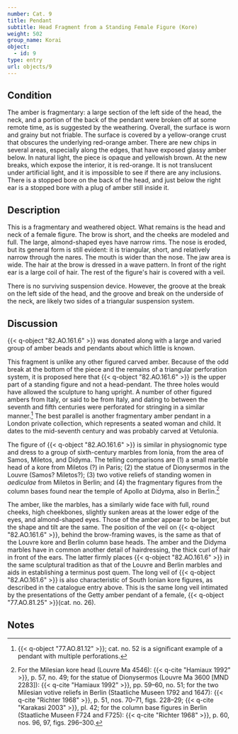 ```yaml
---
number: Cat. 9
title: Pendant
subtitle: Head Fragment from a Standing Female Figure (Kore)
weight: 502
group_name: Korai
object:
  - id: 9
type: entry
url: objects/9
---
```


## Condition

The amber is fragmentary: a large section of the left side of the head, the neck, and a portion of the back of the pendant were broken off at some remote time, as is suggested by the weathering. Overall, the surface is worn and grainy but not friable. The surface is covered by a yellow-orange crust that obscures the underlying red-orange amber. There are new chips in several areas, especially along the edges, that have exposed glassy amber below. In natural light, the piece is opaque and yellowish brown. At the new breaks, which expose the interior, it is red-orange. It is not translucent under artificial light, and it is impossible to see if there are any inclusions. There is a stopped bore on the back of the head, and just below the right ear is a stopped bore with a plug of amber still inside it.

## Description

This is a fragmentary and weathered object. What remains is the head and neck of a female figure. The brow is short, and the cheeks are modeled and full. The large, almond-shaped eyes have narrow rims. The nose is eroded, but its general form is still evident: it is triangular, short, and relatively narrow through the nares. The mouth is wider than the nose. The jaw area is wide. The hair at the brow is dressed in a wave pattern. In front of the right ear is a large coil of hair. The rest of the figure's hair is covered with a veil.

There is no surviving suspension device. However, the groove at the break on the left side of the head, and the groove and break on the underside of the neck, are likely two sides of a triangular suspension system.

## Discussion

{{< q-object "82.AO.161.6" >}} was donated along with a large and varied group of amber beads and pendants about which little is known.

This fragment is unlike any other figured carved amber. Because of the odd break at the bottom of the piece and the remains of a triangular perforation system, it is proposed here that {{< q-object "82.AO.161.6" >}} is the upper part of a standing figure and not a head-pendant. The three holes would have allowed the sculpture to hang upright. A number of other figured ambers from Italy, or said to be from Italy, and dating to between the seventh and fifth centuries were perforated for stringing in a similar manner.[^1] The best parallel is another fragmentary amber pendant in a London private collection, which represents a seated woman and child. It dates to the mid-seventh century and was probably carved at Vetulonia.

The figure of {{< q-object "82.AO.161.6" >}} is similar in physiognomic type and dress to a group of sixth-century marbles from Ionia, from the area of Samos, Miletos, and Didyma. The telling comparisons are (1) a small marble head of a kore from Miletos (?) in Paris; (2) the statue of Dionysermos in the Louvre (Samos? Miletos?); (3) two votive reliefs of standing women in *aediculae* from Miletos in Berlin; and (4) the fragmentary figures from the column bases found near the temple of Apollo at Didyma, also in Berlin.[^2]

The amber, like the marbles, has a similarly wide face with full, round cheeks, high cheekbones, slightly sunken areas at the lower edge of the eyes, and almond-shaped eyes. Those of the amber appear to be larger, but the shape and tilt are the same. The position of the veil on {{< q-object "82.AO.161.6" >}}, behind the brow-framing waves, is the same as that of the Louvre kore and Berlin column base heads. The amber and the Didyma marbles have in common another detail of hairdressing, the thick curl of hair in front of the ears. The latter firmly places {{< q-object "82.AO.161.6" >}} in the same sculptural tradition as that of the Louvre and Berlin marbles and aids in establishing a terminus post quem. The long veil of {{< q-object "82.AO.161.6" >}} is also characteristic of South Ionian kore figures, as described in the catalogue entry above. This is the same long veil intimated by the presentations of the Getty amber pendant of a female, {{< q-object "77.AO.81.25" >}}(cat. no. 26).

## Notes

[^1]: {{< q-object "77.AO.81.12" >}}; cat. no. 52 is a significant example of a pendant with multiple perforations.

[^2]: For the Milesian kore head (Louvre Ma 4546): {{< q-cite "Hamiaux 1992" >}}, p. 57, no. 49; for the statue of Dionysermos (Louvre Ma 3600 [MND 2283]): {{< q-cite "Hamiaux 1992" >}}, pp. 59–60, no. 51; for the two Milesian votive reliefs in Berlin (Staatliche Museen 1792 and 1647): {{< q-cite "Richter 1968" >}}, p. 51, nos. 70–71, figs. 228–29; {{< q-cite "Karakasi 2003" >}}, pl. 42; for the column base figures in Berlin (Staatliche Museen F724 and F725): {{< q-cite "Richter 1968" >}}, p. 60, nos. 96, 97, figs. 296–300.
